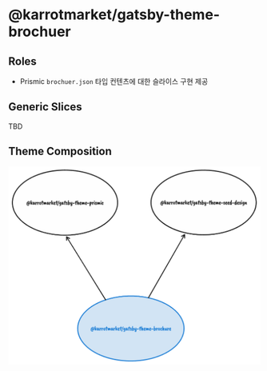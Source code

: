 # @karrotmarket/gatsby-theme-brochuer

## Roles

- Prismic `brochuer.json` 타입 컨텐츠에 대한 슬라이스 구현 제공

## Generic Slices

TBD

## Theme Composition

![Theme Composition Overview](docs/theme-composition.webp)
